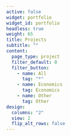 ```yaml
---
active: false
widget: portfolio
widget_id: portfolio
headless: true
weight: 65
title: Projects
subtitle: ""
content:
  page_type: project
  filter_default: 0
  filter_button:
    - name: All
      tag: "*"
    - name: Economics
      tag: Economics
    - name: Other
      tag: Other
design:
  columns: "2"
  view: 2
  flip_alt_rows: false
---
```

